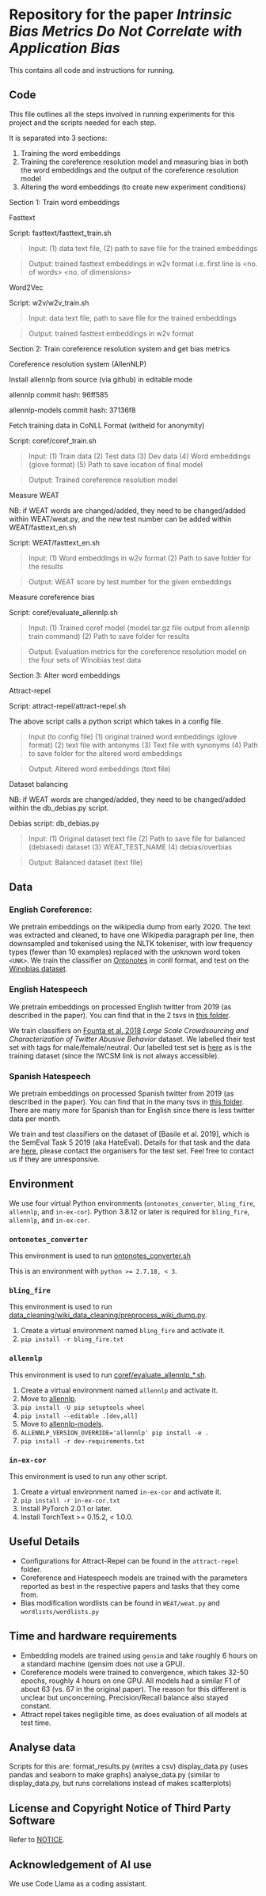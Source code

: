 # Repository for the paper _Intrinsic Bias Metrics Do Not Correlate with Application Bias_

This contains all code and instructions for running.


## Code

This file outlines all the steps involved in running experiments for this project and the scripts needed for each step.

It is separated into 3 sections:
  1) Training the word embeddings
  2) Training the coreference resolution model and measuring bias in both the word embeddings and the output of the coreference resolution model
  3) Altering the word embeddings (to create new experiment conditions)

Section 1: Train word embeddings

Fasttext

Script: fasttext/fasttext_train.sh
> Input: (1) data text file, (2) path to save file for the trained embeddings

> Output: trained fasttext embeddings in w2v format i.e. first line is <no. of words> <no. of dimensions>

Word2Vec

Script: w2v/w2v_train.sh
> Input: data text file, path to save file for the trained embeddings

> Output: trained fasttext embeddings in w2v format


Section 2: Train coreference resolution system and get bias metrics

Coreference resolution system (AllenNLP)

Install allennlp from source (via github) in editable mode

allennlp commit hash: 96ff585

allennlp-models commit hash: 37136f8

Fetch training data in CoNLL Format (witheld for anonymity)

Script: coref/coref_train.sh
> Input: (1) Train data (2) Test data (3) Dev data (4) Word embeddings (glove format) (5) Path to save location of final model

> Output: Trained coreference resolution model


Measure WEAT

NB: if WEAT words are changed/added, they need to be changed/added within WEAT/weat.py, and the new test number can be added within WEAT/fasttext_en.sh

Script: WEAT/fasttext_en.sh
> Input: (1) Word embeddings in w2v format (2) Path to save folder for the results

> Output: WEAT score by test number for the given embeddings


Measure coreference bias

Script: coref/evaluate_allennlp.sh
> Input: (1) Trained coref model (model.tar.gz file output from allennlp train command) (2) Path to save folder for results

> Output: Evaluation metrics for the coreference resolution model on the four sets of Winobias test data


Section 3: Alter word embeddings

Attract-repel

Script: attract-repel/attract-repel.sh

The above script calls a python script which takes in a config file.
> Input (to config file) (1) original trained word embeddings (glove format) (2) text file with antonyms (3) Text file with synonyms (4) Path to save folder for the altered word embeddings

> Output: Altered word embeddings (text file)


Dataset balancing

NB: if WEAT words are changed/added, they need to be changed/added within the db_debias.py script.

Debias script: db_debias.py
> Input: (1) Original dataset text file (2) Path to save file for balanced (debiased) dataset (3) WEAT_TEST_NAME (4) debias/overbias

> Output: Balanced dataset (text file)

## Data
### English Coreference:
We pretrain embeddings on the wikipedia dump from early 2020. The text was
extracted and cleaned, to have one Wikipedia paragraph per line, then downsampled and tokenised using the NLTK tokeniser, with low frequency types
(fewer than 10 examples) replaced with the unknown word token `<UNK>`. 
We train the classifier on [Ontonotes](https://catalog.ldc.upenn.edu/LDC2013T19) in conll format, and test on the [Winobias dataset](https://github.com/uclanlp/corefBias).  

### English Hatespeech
We pretrain embeddings on processed English twitter from 2019 (as described in the paper). You can find that in the 2 tsvs in [this folder](https://drive.google.com/drive/folders/1zr87a_lY9fZPgwFm0FKmoXCuWlwSprWT?usp=sharing).

We train classifiers on [Founta et al. 2018](https://arxiv.org/pdf/1802.00393.pdf) _Large Scale Crowdsourcing and Characterization of Twitter Abusive Behavior_ dataset. We labelled their test set with tags for male/female/neutral.
Our labelled test set is [here](https://drive.google.com/drive/folders/1h46FH-D1y4g_WvE7Ikq8y5Zg6mXadjmO?usp=sharing) as is the training dataset (since the IWCSM link is not always accessible). 

### Spanish Hatespeech
We pretrain embeddings on processed Spanish twitter from 2019 (as described in the paper). You can find that in the many tsvs in [this folder](https://drive.google.com/drive/folders/13zvp1bZJuGX9CLkcjnVDlRbLfinK25t6?usp=sharing). There are many more for Spanish than for English since there is less twitter data per month.

We train and test classifiers on the dataset of [Basile et al. 2019], which is the SemEval Task 5 2019 (aka HateEval). Details for that task and the data are [here](https://github.com/cicl2018/HateEvalTeam), please contact the organisers for the test set. Feel free to contact us if they are unresponsive. 

## Environment

We use four virtual Python environments (`ontonotes_converter`, `bling_fire`, `allennlp`, and `in-ex-cor`). Python 3.8.12 or later is required for `bling_fire`, `allennlp`, and `in-ex-cor`.

### `ontonotes_converter`

This environment is used to run [ontonotes_converter.sh](ontonotes_converter.sh)

This is an environment with `python >= 2.7.18, < 3`.

### `bling_fire`

This environment is used to run [data_cleaning/wiki_data_cleaning/preprocess_wiki_dump.py](data_cleaning/wiki_data_cleaning/preprocess_wiki_dump.py).

1. Create a virtual environment named `bling_fire` and activate it.
2. `pip install -r bling_fire.txt`

### `allennlp`

This environment is used to run [coref/evaluate_allennlp_*.sh](coref).

1. Create a virtual environment named `allennlp` and activate it.
2. Move to [allennlp](allennlp).
3. `pip install -U pip setuptools wheel`
4. `pip install --editable .[dev,all]`
5. Move to [allennlp-models](allennlp-models).
6. `ALLENNLP_VERSION_OVERRIDE='allennlp' pip install -e .`
7. `pip install -r dev-requirements.txt`

### `in-ex-cor`

This environment is used to run any other script.

1. Create a virtual environment named `in-ex-cor` and activate it.
2. `pip install -r in-ex-cor.txt`
3. Install PyTorch 2.0.1 or later.
4. Install TorchText >= 0.15.2, < 1.0.0.

## Useful Details
* Configurations for Attract-Repel can be found in the `attract-repel` folder. 
* Coreference and Hatespeech models are trained with the parameters reported as best in the respective papers and tasks that they come from. 
* Bias modification wordlists can be found in `WEAT/weat.py` and `wordlists/wordlists.py`

## Time and hardware requirements
* Embedding models are trained using `gensim` and take roughly 6 hours on a standard machine (gensim does not use a GPU). 
* Coreference models were trained to convergence, which takes 32-50 epochs, roughly 4 hours on one GPU. All models had a similar F1 of about 63 (vs. 67 in the original paper). The reason for this different is unclear but unconcerning. Precision/Recall balance also stayed constant.
* Attract repel takes negligible time, as does evaluation of all models at test time. 


## Analyse data
Scripts for this are:
format_results.py (writes a csv)
display_data.py (uses pandas and seaborn to make graphs)
analyse_data.py (similar to display_data.py, but runs correlations instead of makes scatterplots)

## License and Copyright Notice of Third Party Software

Refer to [NOTICE](NOTICE).

## Acknowledgement of AI use

We use Code Llama as a coding assistant.
